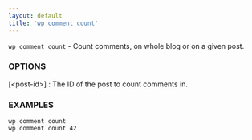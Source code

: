 ```yaml
---
layout: default
title: 'wp comment count'
---
```


`wp comment count` - Count comments, on whole blog or on a given post.

### OPTIONS

[&lt;post-id&gt;]
: The ID of the post to count comments in.

### EXAMPLES

    wp comment count
    wp comment count 42

